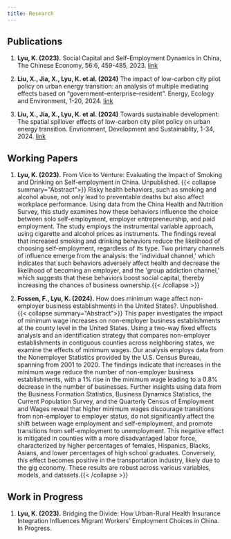 ```yaml
---
title: Research
---
```


## Publications

1. **Lyu, K. (2023).** Social Capital and Self-Employment Dynamics in China, The Chinese Economy, 56:6, 459-485, 2023. [link](https://www.tandfonline.com/doi/full/10.1080/10971475.2023.2227028)

2. **Liu, X., Jia, X., Lyu, K. et al. (2024)** The impact of low-carbon city pilot policy on urban energy transition: an analysis of multiple mediating effects based on “government–enterprise–resident”. Energy, Ecology and Environment, 1-20, 2024. [link](https://link.springer.com/article/10.1007/s40974-024-00316-w)

3. **Liu, X., Jia, X., Lyu, K. et al. (2024)** Towards sustainable
development: The spatial spillover effects of low-carbon city pilot policy on urban energy transition. Envrionment, Development and Sustainablity, 1-34, 2024. [link](https://link.springer.com/article/10.1007/s10668-024-04816-x)

## Working Papers

1. **Lyu, K. (2023).** From Vice to Venture: Evaluating the Impact of Smoking and Drinking on Self-employment in China. Unpublished.
{{< collapse summary="Abstract">}}
Risky health behaviors, such as smoking and alcohol abuse, not only lead to preventable deaths but also affect workplace performance. Using data from the China Health and Nutrition Survey, this study examines how these behaviors influence the choice between solo self-employment, employer entrepreneurship, and paid employment. The study employs the instrumental variable approach, using cigarette and alcohol prices as instruments. The findings reveal that increased smoking and drinking behaviors reduce the likelihood of choosing self-employment, regardless of its type. Two primary channels of influence emerge from the analysis: the 'individual channel,' which indicates that such behaviors adversely affect health and decrease the likelihood of becoming an employer, and the 'group addiction channel,' which suggests that these behaviors boost social capital, thereby increasing the chances of business ownership.{{< /collapse >}}

2. **Fossen, F., Lyu, K. (2024).** How does minimum wage affect non-employer business establishments in the United States?. Unpublished. 
{{< collapse summary="Abstract">}}
 This paper investigates the impact of minimum wage increases on non-employer business establishments at the county level in the United States. Using a two-way fixed effects analysis and an identification strategy that compares non-employer establishments in contiguous counties across neighboring states, we examine the effects of minimum wages. Our analysis employs data from the Nonemployer Statistics provided by the U.S. Census Bureau, spanning from 2001 to 2020. The findings indicate that increases in the minimum wage reduce the number of non-employer business establishments, with a 1\% rise in the minimum wage leading to a 0.8\% decrease in the number of businesses. Further insights using data from the Business Formation Statistics, Business Dynamics Statistics, the Current Population Survey, and the Quarterly Census of Employment and Wages reveal that higher minimum wages discourage transitions from non-employer to employer status, do not significantly affect the shift between wage employment and self-employment, and promote transitions from self-employment to unemployment. This negative effect is mitigated in counties with a more disadvantaged labor force, characterized by higher percentages of females, Hispanics, Blacks, Asians, and lower percentages of high school graduates. Conversely, this effect becomes positive in the transportation industry, likely due to the gig economy. These results are robust across various variables, models, and datasets.{{< /collapse >}}
 
## Work in Progress

1. **Lyu, K. (2023).** Bridging the Divide: How Urban-Rural Health Insurance Integration Influences Migrant Workers’ Employment Choices in China. In Progress. 
